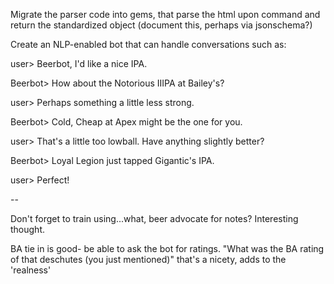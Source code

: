 Migrate the parser code into gems, that parse the html upon command and return the standardized object (document this, perhaps via jsonschema?)

Create an NLP-enabled bot that can handle conversations such as:

user> Beerbot, I'd like a nice IPA.

Beerbot> How about the Notorious IIIPA at Bailey's?

user> Perhaps something a little less strong.

Beerbot> Cold, Cheap at Apex might be the one for you.

user> That's a little too lowball.  Have anything slightly better?

Beerbot> Loyal Legion just tapped Gigantic's IPA.

user> Perfect!


-- 

Don't forget to train using...what, beer advocate for notes?  Interesting thought.

BA tie in is good- be able to ask the bot for ratings.  "What was the BA rating of that deschutes (you just mentioned)" that's a nicety, adds to the 'realness'


